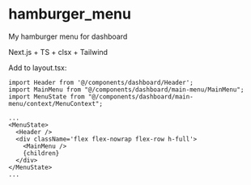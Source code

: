 # hamburger_menu
My hamburger menu for dashboard

Next.js + TS + clsx + Tailwind

Add to layout.tsx:
```
import Header from '@/components/dashboard/Header';
import MainMenu from "@/components/dashboard/main-menu/MainMenu";
import MenuState from "@/components/dashboard/main-menu/context/MenuContext";

...
<MenuState>
  <Header />
  <div className='flex flex-nowrap flex-row h-full'>
    <MainMenu />
    {children}
  </div>
</MenuState>
...
```
